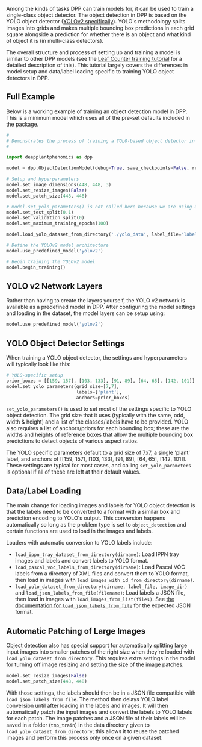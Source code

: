 Among the kinds of tasks DPP can train models for, it can be used to train a single-class object detector. The object detection in DPP is based on the YOLO object detector ([YOLOv2 specifically](https://arxiv.org/pdf/1612.08242.pdf)). YOLO's methodology splits images into grids and makes multiple bounding box predictions in each grid square alongside a prediction for whether there is an object and what kind of object it is (in multi-class detectors).

The overall structure and process of setting up and training a model is similar to other DPP models (see the [Leaf Counter training tutorial](Tutorial-Training-The-Leaf-Counter.md) for a detailed description of this). This tutorial largely covers the differences in model setup and data/label loading specific to training YOLO object detectors in DPP.

## Full Example

Below is a working example of training an object detection model in DPP. This is a minimum model which uses all of the pre-set defaults included in the package.

```python
#
# Demonstrates the process of training a YOLO-based object detector in DPP.
#

import deepplantphenomics as dpp

model = dpp.ObjectDetectionModel(debug=True, save_checkpoints=False, report_rate=20)

# Setup and hyperparameters
model.set_image_dimensions(448, 448, 3)
model.set_resize_images(False)
model.set_patch_size(448, 448)

# model.set_yolo_parameters() is not called here because we are using all of the default values
model.set_test_split(0.1)
model.set_validation_split(0)
model.set_maximum_training_epochs(100)

model.load_yolo_dataset_from_directory('./yolo_data', label_file='labels.json', image_dir='images')

# Define the YOLOv2 model architecture
model.use_predefined_model('yolov2')

# Begin training the YOLOv2 model
model.begin_training()
```

## YOLO v2 Network Layers

Rather than having to create the layers yourself, the YOLO v2 network is available as a predefined model in DPP. After configuring the model settings and loading in the dataset, the model layers can be setup using:

```python
model.use_predefined_model('yolov2')
```

## YOLO Object Detector Settings

When training a YOLO object detector, the settings and hyperparameters will typically look like this: 

```python
# YOLO-specific setup
prior_boxes = [[159, 157], [103, 133], [91, 89], [64, 65], [142, 101]]
model.set_yolo_parameters(grid_size=[7,7],
                          labels=['plant'],
                          anchors=prior_boxes)
```

`set_yolo_parameters()` is used to set most of the settings specific to YOLO object detection. The grid size that it uses (typically with the same, odd,  width & height) and a list of the classes/labels have to be provided. YOLO also requires a list of anchors/priors for each bounding box; these are the widths and heights of reference boxes that allow the multiple bounding box predictions to detect objects of various aspect ratios.

The YOLO specific parameters default to a grid size of 7x7, a single 'plant' label, and anchors of [[159, 157], [103, 133], [91, 89], [64, 65], [142, 101]]. These settings are typical for most cases, and calling `set_yolo_parameters` is optional if all of these are left at their default values.

## Data/Label Loading

The main change for loading images and labels for YOLO object detection is that the labels need to be converted to a format with a similar box and prediction encoding to YOLO's output. This conversion happens automatically so long as the problem type is set to `object_detection` and certain functions are used to load in the images and labels.

Loaders with automatic conversion to YOLO labels include:

- `load_ippn_tray_dataset_from_directory(dirname)`: Load IPPN tray images and labels and convert labels to YOLO format.
- `load_pascal_voc_labels_from_directory(dirname)`: Load Pascal VOC labels from a directory of XML files and convert them to YOLO format, then load in images with `load_images_with_id_from_directory(dirname)`.
- `load_yolo_dataset_from_directory(dirname, label_file, image_dir)` and `load_json_labels_from_file(filename)`: Load labels a JSON file, then load in images with `load_images_from_list(files)`. See [the documentation for `load_json_labels_from_file`](Loaders.md) for the expected JSON format.

## Automatic Patching of Large Images

Object detection also has special support for automatically splitting large input images into smaller patches of the right size when they're loaded with `load_yolo_dataset_from_directory`. This requires extra settings in the model for turning off image resizing and setting the size of the image patches.

```python
model.set_resize_images(False)
model.set_patch_size(448, 448)
```

With those settings, the labels should then be in a JSON file compatible with `load_json_labels_from_file`. The method then delays YOLO label conversion until after loading in the labels and images. It will then automatically patch the input images and convert the labels to YOLO labels for each patch. The image patches and a JSON file of their labels will be saved in a folder (`tmp_train`) in the data directory given to `load_yolo_dataset_from_directory`; this allows it to reuse the patched images and perform this process only once on a given dataset.

